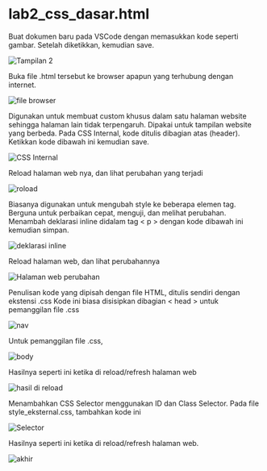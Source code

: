 # lab2_css_dasar.html
Buat dokumen baru pada VSCode dengan memasukkan kode seperti gambar. Setelah diketikkan, kemudian save. 

![Tampilan 2](https://user-images.githubusercontent.com/56400553/114045061-97f7ef00-983c-11eb-8a11-157964e9493c.png)


Buka file .html tersebut ke browser apapun yang terhubung dengan internet.

![file browser](https://user-images.githubusercontent.com/56400553/114045671-0a68cf00-983d-11eb-8d8b-2cd4625bafdb.png)


Digunakan untuk membuat custom khusus dalam satu halaman website sehingga halaman lain tidak terpengaruh. Dipakai untuk tampilan website yang berbeda.
Pada CSS Internal, kode ditulis dibagian atas (header). Ketikkan kode dibawah ini kemudian save.

![CSS Internal](https://user-images.githubusercontent.com/56400553/114045767-22405300-983d-11eb-8452-50c03efe2314.png)


Reload halaman web nya, dan lihat perubahan yang terjadi 

![roload](https://user-images.githubusercontent.com/56400553/114045896-3d12c780-983d-11eb-8f86-5d416fa28a2f.png)

Biasanya digunakan untuk mengubah style ke beberapa elemen tag. Berguna untuk perbaikan cepat, menguji, dan melihat perubahan.
Menambah deklarasi inline didalam tag < p > dengan kode dibawah ini kemudian simpan.

![deklarasi inline](https://user-images.githubusercontent.com/56400553/114045967-4d2aa700-983d-11eb-9cad-015f9fa4be2a.png)


Reload halaman web, dan lihat perubahannya

![Halaman web perubahan](https://user-images.githubusercontent.com/56400553/114046093-6895b200-983d-11eb-9631-bbb8548c1ea8.png)

Penulisan kode yang dipisah dengan file HTML, ditulis sendiri dengan ekstensi .css
Kode ini biasa disisipkan dibagian < head > untuk pemanggilan file .css 

![nav](https://user-images.githubusercontent.com/56400553/114046212-8400bd00-983d-11eb-9a8d-dee5b1624710.png)

Untuk pemanggilan file .css, 

![body](https://user-images.githubusercontent.com/56400553/114046298-97138d00-983d-11eb-91c8-d9209a696d5c.png)

Hasilnya seperti ini ketika di reload/refresh halaman web

![hasil di reload](https://user-images.githubusercontent.com/56400553/114046573-ce823980-983d-11eb-99c1-f1cc1a7b5b77.png)

Menambahkan CSS Selector menggunakan ID dan Class Selector. Pada file style_eksternal.css, tambahkan kode ini

![Selector](https://user-images.githubusercontent.com/56400553/114046708-ece83500-983d-11eb-98b7-f904a8d5d248.png)

Hasilnya seperti ini ketika di reload/refresh halaman web. 

![akhir](https://user-images.githubusercontent.com/56400553/114046752-f7a2ca00-983d-11eb-9328-b25955844ccf.png)
